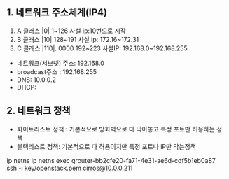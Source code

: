 ## 1. 네트워크 주소체계(IP4)
1. A 클래스
|0|
1~126
사설 ip:10번으로 시작
2. B 클래스
|10|
128~191
사설 ip: 172.16~172.31
3. C 클래스
|110|. 0000
192~223
사설IP: 192.168.0~192.168.255

- 네트워크(서브넷)  주소: 192.168.0
- broadcast주소 : 192.168.255
- DNS: 10.0.0.2
- DHCP: 

## 2. 네트워크 정책
- 화이트리스트 정책 :
기본적으로 방화벽으로 다 막아놓고 특정 포트만 허용하는 정책
- 블랙리스트 정책:
기본적으로 다 허용이지만 특정 포트나 iP만 막는정책


ip netns
ip netns exec qrouter-bb2cfe20-fa71-4e31-ae6d-cdf5b1eb0a87 ssh -i key/openstack.pem cirros@10.0.0.211
